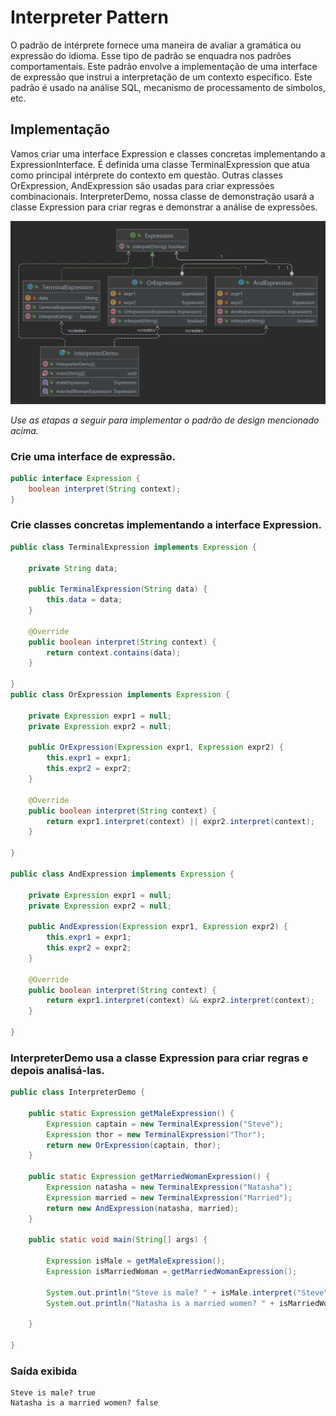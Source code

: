 # Interpreter Pattern

O padrão de intérprete fornece uma maneira de avaliar a gramática ou expressão do idioma. Esse tipo de padrão se 
enquadra nos padrões comportamentais. Este padrão envolve a implementação de uma interface de expressão que instrui 
a interpretação de um contexto específico. Este padrão é usado na análise SQL, mecanismo de processamento de 
símbolos, etc.

## Implementação

Vamos criar uma interface Expression e classes concretas implementando a ExpressionInterface. 
É definida uma classe TerminalExpression que atua como principal intérprete do contexto em questão. 
Outras classes OrExpression, AndExpression são usadas para criar expressões combinacionais. 
InterpreterDemo, nossa classe de demonstração usará a classe Expression para criar regras e demonstrar a análise de expressões.

![Design Pattern](assets/ClassDiagram.png)

_Use as etapas a seguir para implementar o padrão de design mencionado acima._

### Crie uma interface de expressão.

~~~java
public interface Expression {
    boolean interpret(String context);
}
~~~

### Crie classes concretas implementando a interface Expression.

~~~java
public class TerminalExpression implements Expression {

    private String data;

    public TerminalExpression(String data) {
        this.data = data;
    }

    @Override
    public boolean interpret(String context) {
        return context.contains(data);
    }

}
public class OrExpression implements Expression {

    private Expression expr1 = null;
    private Expression expr2 = null;

    public OrExpression(Expression expr1, Expression expr2) {
        this.expr1 = expr1;
        this.expr2 = expr2;
    }

    @Override
    public boolean interpret(String context) {
        return expr1.interpret(context) || expr2.interpret(context);
    }

}

public class AndExpression implements Expression {

    private Expression expr1 = null;
    private Expression expr2 = null;

    public AndExpression(Expression expr1, Expression expr2) {
        this.expr1 = expr1;
        this.expr2 = expr2;
    }

    @Override
    public boolean interpret(String context) {
        return expr1.interpret(context) && expr2.interpret(context);
    }

}
~~~

### InterpreterDemo usa a classe Expression para criar regras e depois analisá-las.

~~~java
public class InterpreterDemo {

    public static Expression getMaleExpression() {
        Expression captain = new TerminalExpression("Steve");
        Expression thor = new TerminalExpression("Thor");
        return new OrExpression(captain, thor);
    }

    public static Expression getMarriedWomanExpression() {
        Expression natasha = new TerminalExpression("Natasha");
        Expression married = new TerminalExpression("Married");
        return new AndExpression(natasha, married);
    }

    public static void main(String[] args) {

        Expression isMale = getMaleExpression();
        Expression isMarriedWoman = getMarriedWomanExpression();

        System.out.println("Steve is male? " + isMale.interpret("Steve"));
        System.out.println("Natasha is a married women? " + isMarriedWoman.interpret("Married Hulk"));

    }

}
~~~

### Saída exibida

    Steve is male? true
    Natasha is a married women? false